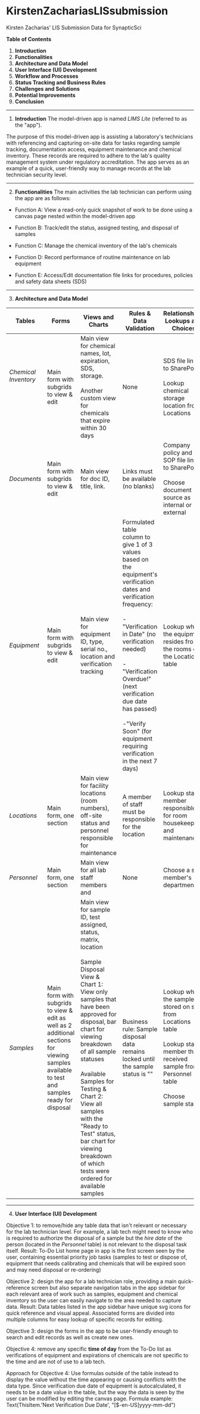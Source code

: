 # KirstenZachariasLISsubmission
Kirsten Zacharias' LIS Submission Data for SynapticSci

**Table of Contents**
1. **Introduction**
2. **Functionalities**
3. **Architecture and Data Model**
4. **User Interface (UI) Development**
5. **Workflow and Processes**
6. **Status Tracking and Business Rules**
7. **Challenges and Solutions**
8. **Potential Improvements**
9. **Conclusion**

---

1. **Introduction**
The model-driven app is named *LIMS Lite* (referred to as the "app").

The purpose of this model-driven app is assisting a laboratory's technicians with referencing and capturing on-site data for tasks regarding sample tracking, documentation access, equipment maintenance and chemical inventory. These records are required to adhere to the lab's quality management system under regulatory accreditation. The app serves as an example of a quick, user-friendly way to manage records at the lab technician security level.

---

2. **Functionalities**
The main activities the lab technician can perform using the app are as follows:

- Function A: View a read-only quick snapshot of work to be done using a canvas page nested within the model-driven app

- Function B: Track/edit the status, assigned testing, and disposal of samples

- Function C: Manage the chemical inventory of the lab's chemicals

- Function D: Record performance of routine maintenance on lab equipment

- Function E: Access/Edit documentation file links for procedures, policies and safety data sheets (SDS)

---

3. **Architecture and Data Model**

| Tables                               | Forms                                                                                                                                        | Views and Charts                                                                                                                                                                                                                                                                                                                                                                                           | Rules & Data Validation                                                                                                                                                                                                                                                                                                                | Relationships, Lookups and Choices                                                                                                                              |
| ------------------------------------ | -------------------------------------------------------------------------------------------------------------------------------------------- | ---------------------------------------------------------------------------------------------------------------------------------------------------------------------------------------------------------------------------------------------------------------------------------------------------------------------------------------------------------------------------------------------------------- | -------------------------------------------------------------------------------------------------------------------------------------------------------------------------------------------------------------------------------------------------------------------------------------------------------------------------------------- | --------------------------------------------------------------------------------------------------------------------------------------------------------------- |
| *Chemical Inventory*<br><br><br><br> | Main form with subgrids to view & edit                                                                                                       | Main view for chemical names, lot, expiration, SDS, storage. <br><br>Another custom view for chemicals that expire within 30 days                                                                                                                                                                                                                                                                          | None                                                                                                                                                                                                                                                                                                                                   | SDS file links to SharePoint <br><br>Lookup chemical storage location from Locations                                                                            |
| *Documents*                          | Main form with subgrids to view & edit                                                                                                       | Main view for doc ID, title, link.                                                                                                                                                                                                                                                                                                                                                                         | Links must be available (no blanks)                                                                                                                                                                                                                                                                                                    | Company policy and SOP file links to SharePoint<br><br>Choose document source as internal or external                                                           |
| *Equipment*                          | Main form with subgrids to view & edit                                                                                                       | Main view for equipment ID, type, serial no., location and verification tracking                                                                                                                                                                                                                                                                                                                           | Formulated table column to give 1 of 3 values based on the equipment's verification dates and verification frequency:<br><br>- "Verification in Date" (no verification needed)<br><br>-"Verification Overdue!" (next verification due date has passed)<br><br>-"Verify Soon" (for equipment requiring verification in the next 7 days) | Lookup where the equipment resides from the rooms of the Locations table                                                                                        |
| *Locations*                          | Main form, one section                                                                                                                       | Main view for facility locations (room numbers), off-site status and personnel responsible for maintenance                                                                                                                                                                                                                                                                                                 | A member of staff must be responsible for the location                                                                                                                                                                                                                                                                                 | Lookup staff member responsible for room housekeeping and maintenance                                                                                           |
| *Personnel*                          | Main form, one section                                                                                                                       | Main view for all lab staff members and                                                                                                                                                                                                                                                                                                                                                                    | None                                                                                                                                                                                                                                                                                                                                   | Choose a staff member's department                                                                                                                              |
| *Samples*                            | Main form with subgrids to view & edit as well as 2 additional sections for viewing samples available to test and samples ready for disposal | Main view for sample ID, test assigned, status, matrix, location<br><br>Sample Disposal View & Chart 1: View only samples that have been approved for disposal, bar chart for viewing breakdown of all sample statuses<br><br>Available Samples for Testing & Chart 2: View all samples with the "Ready to Test" status, bar chart for viewing breakdown of which tests were ordered for available samples | Business rule: Sample disposal data remains locked until the sample status is ""                                                                                                                                                                                                                                                       | Lookup where the sample is stored on site from Locations table<br><br>Lookup staff member that received sample from Personnel table<br><br>Choose sample status |



---

4. **User Interface (UI) Development**

Objective 1: to remove/hide any table data that isn't relevant or necessary for the lab technician level. For example, a lab tech might need to know who is required to authorize the disposal of a sample but the *hire date* of the person (located in the *Personnel* table) is not relevant to the disposal task itself.
	Result: To-Do List home page in app is the first screen seen by the user, containing essential priority job tasks (samples to test or dispose of, equipment that needs calibrating and chemicals that will be expired soon and may need disposal or re-ordering)

Objective 2: design the app for a lab technician role, providing a main quick-reference screen but also separate navigation tabs in the app sidebar for each relevant area of work such as samples, equipment and chemical inventory so the user can easily navigate to the area needed to capture data.
	Result: Data tables listed in the app sidebar have unique svg icons for quick reference and visual appeal. Associated forms are divided into multiple columns for easy lookup of specific records for editing.

Objective 3: design the forms in the app to be user-friendly enough to search and edit records as well as create new ones.

Objective 4: remove any specific **time of day** from the To-Do list as verifications of equipment and expirations of chemicals are not specific to the time and are not of use to a lab tech.


Approach for Objective 4:
Use formulas outside of the table instead to display the value without the time appearing or causing conflicts with the data type. Since verification due date of equipment is autocalculated, it needs to be a date value in the table, but the way the data is seen by the user can be modified by editing the canvas page. Formula example: Text(ThisItem.'Next Verification Due Date', "[$-en-US]yyyy-mm-dd")



























